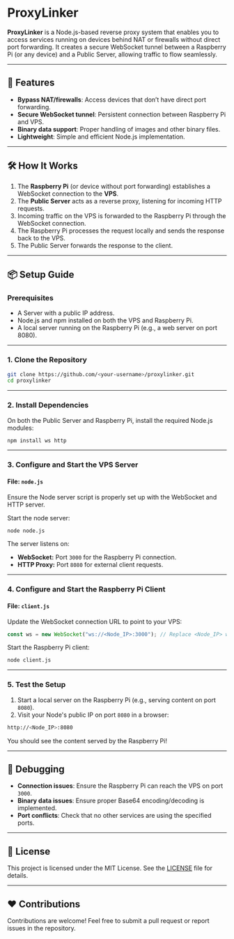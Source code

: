 
# ProxyLinker

**ProxyLinker** is a Node.js-based reverse proxy system that enables you to access services running on devices behind NAT or firewalls without direct port forwarding. It creates a secure WebSocket tunnel between a Raspberry Pi (or any device) and a Public Server, allowing traffic to flow seamlessly.

---

## 🚀 Features

- **Bypass NAT/firewalls**: Access devices that don’t have direct port forwarding.
- **Secure WebSocket tunnel**: Persistent connection between Raspberry Pi and VPS.
- **Binary data support**: Proper handling of images and other binary files.
- **Lightweight**: Simple and efficient Node.js implementation.

---

## 🛠️ How It Works

1. The **Raspberry Pi** (or device without port forwarding) establishes a WebSocket connection to the **VPS**.
2. The **Public Server** acts as a reverse proxy, listening for incoming HTTP requests.
3. Incoming traffic on the VPS is forwarded to the Raspberry Pi through the WebSocket connection.
4. The Raspberry Pi processes the request locally and sends the response back to the VPS.
5. The Public Server forwards the response to the client.

---

## 📦 Setup Guide

### Prerequisites

- A Server with a public IP address.
- Node.js and npm installed on both the VPS and Raspberry Pi.
- A local server running on the Raspberry Pi (e.g., a web server on port 8080).

---

### 1. Clone the Repository

```bash
git clone https://github.com/<your-username>/proxylinker.git
cd proxylinker
```

---

### 2. Install Dependencies

On both the Public Server and Raspberry Pi, install the required Node.js modules:

```bash
npm install ws http
```

---

### 3. Configure and Start the VPS Server

#### File: `node.js`

Ensure the Node server script is properly set up with the WebSocket and HTTP server.

Start the node server:

```bash
node node.js
```

The server listens on:
- **WebSocket:** Port `3000` for the Raspberry Pi connection.
- **HTTP Proxy:** Port `8080` for external client requests.

---

### 4. Configure and Start the Raspberry Pi Client

#### File: `client.js`

Update the WebSocket connection URL to point to your VPS:

```javascript
const ws = new WebSocket("ws://<Node_IP>:3000"); // Replace <Node_IP> with your Node's public IP
```

Start the Raspberry Pi client:

```bash
node client.js
```

---

### 5. Test the Setup

1. Start a local server on the Raspberry Pi (e.g., serving content on port `8080`).
2. Visit your Node's public IP on port `8080` in a browser:

```bash
http://<Node_IP>:8080
```

You should see the content served by the Raspberry Pi!

---

## 🐞 Debugging

- **Connection issues**: Ensure the Raspberry Pi can reach the VPS on port `3000`.
- **Binary data issues**: Ensure proper Base64 encoding/decoding is implemented.
- **Port conflicts**: Check that no other services are using the specified ports.

---

## 📜 License

This project is licensed under the MIT License. See the [LICENSE](LICENSE) file for details.

---

## ❤️ Contributions

Contributions are welcome! Feel free to submit a pull request or report issues in the repository.

